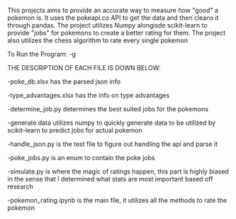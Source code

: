 This projects aims to provide an accurate way to measure how "good" a pokemon is. It uses the pokeapi.co API to get the data and then cleans it through pandas. The project utilizes Numpy alongisde scikit-learn to provide "jobs" for pokemons to create a better rating for them. The project also utilizes the chess algorithm to rate every single pokemon

To Run the Program:
  -g 


THE DESCRIPTION OF EACH FILE IS DOWN BELOW:

-poke_db.xlsx has the parsed json info

-type_advantages.xlsx has the info on type advantages

-determine_job.py determines the best suited jobs for the pokemons

-generate data utilizes numpy to quickly generate data to be utilized by scikit-learn to predict jobs for actual pokemon

-handle_json.py is the test file to figure out handling the api and parse it

-poke_jobs.py is an enum to contain the poke jobs

-simulate.py is where the magic of ratings happen, this part is highly biased in the sense that I determined what stats are most important based off research

-pokemon_rating.ipynb is the main file, it utilizes all the methods to rate the pokemon

 
